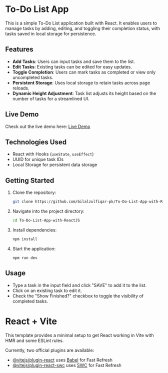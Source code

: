 # To-Do List App

This is a simple To-Do List application built with React. It enables users to manage tasks by adding, editing, and toggling their completion status, with tasks saved in local storage for persistence.

## Features

- **Add Tasks**: Users can input tasks and save them to the list.
- **Edit Tasks**: Existing tasks can be edited for easy updates.
- **Toggle Completion**: Users can mark tasks as completed or view only uncompleted tasks.
- **Persistent Storage**: Uses local storage to retain tasks across page reloads.
- **Dynamic Height Adjustment**: Task list adjusts its height based on the number of tasks for a streamlined UI.

## Live Demo

Check out the live demo here: [Live Demo](https://to-do-list-app-ten-mu.vercel.app/)

## Technologies Used

- React with Hooks (`useState`, `useEffect`)
- UUID for unique task IDs
- Local Storage for persistent data storage

## Getting Started

1. Clone the repository:
   ```bash
   git clone https://github.com/bilalzulfiqar-pk/To-Do-List-App-with-ReactJS.git
    ```
2. Navigate into the project directory:
    ```bash
    cd To-Do-List-App-with-ReactJS
    ```
3. Install dependencies:
    ```bash
    npm install
    ```
4. Start the application:
    ```
    npm run dev
    ```

## Usage

- Type a task in the input field and click "SAVE" to add it to the list.
- Click on an existing task to edit it.
- Check the "Show Finished?" checkbox to toggle the visibility of completed tasks.

# React + Vite

This template provides a minimal setup to get React working in Vite with HMR and some ESLint rules.

Currently, two official plugins are available:

- [@vitejs/plugin-react](https://github.com/vitejs/vite-plugin-react/blob/main/packages/plugin-react/README.md) uses [Babel](https://babeljs.io/) for Fast Refresh
- [@vitejs/plugin-react-swc](https://github.com/vitejs/vite-plugin-react-swc) uses [SWC](https://swc.rs/) for Fast Refresh
